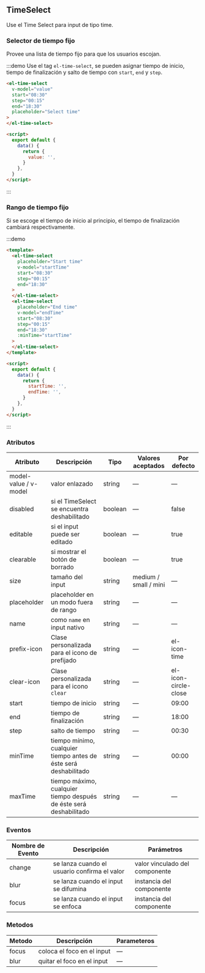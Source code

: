 ## TimeSelect

Use el Time Select para input de tipo time.

### Selector de tiempo fijo

Provee una lista de tiempo fijo para que los usuarios escojan.

:::demo Use el tag `el-time-select`, se pueden asignar tiempo de inicio, tiempo de finalización y salto de tiempo con `start`, `end` y `step`.

```html
<el-time-select
  v-model="value"
  start="08:30"
  step="00:15"
  end="18:30"
  placeholder="Select time"
>
</el-time-select>

<script>
  export default {
    data() {
      return {
        value: '',
      }
    },
  }
</script>
```

:::

### Rango de tiempo fijo

Si se escoge el tiempo de inicio al principio, el tiempo de finalización cambiará respectivamente.

:::demo

```html
<template>
  <el-time-select
    placeholder="Start time"
    v-model="startTime"
    start="08:30"
    step="00:15"
    end="18:30"
  >
  </el-time-select>
  <el-time-select
    placeholder="End time"
    v-model="endTime"
    start="08:30"
    step="00:15"
    end="18:30"
    :minTime="startTime"
  >
  </el-time-select>
</template>

<script>
  export default {
    data() {
      return {
        startTime: '',
        endTime: '',
      }
    },
  }
</script>
```

:::

### Atributos

| Atributo              | Descripción                                                        | Tipo    | Valores aceptados     | Por defecto          |
| --------------------- | ------------------------------------------------------------------ | ------- | --------------------- | -------------------- |
| model-value / v-model | valor enlazado                                                     | string  | —                     | —                    |
| disabled              | si el TimeSelect se encuentra deshabilitado                        | boolean | —                     | false                |
| editable              | si el input puede ser editado                                      | boolean | —                     | true                 |
| clearable             | si mostrar el botón de borrado                                     | boolean | —                     | true                 |
| size                  | tamaño del input                                                   | string  | medium / small / mini | —                    |
| placeholder           | placeholder en un modo fuera de rango                              | string  | —                     | —                    |
| name                  | como `name` en input nativo                                        | string  | —                     | —                    |
| prefix-icon           | Clase personalizada para el icono de prefijado                     | string  | —                     | el-icon-time         |
| clear-icon            | Clase personalizada para el icono `clear`                          | string  | —                     | el-icon-circle-close |
| start                 | tiempo de inicio                                                   | string  | —                     | 09:00                |
| end                   | tiempo de finalización                                             | string  | —                     | 18:00                |
| step                  | salto de tiempo                                                    | string  | —                     | 00:30                |
| minTime               | tiempo mínimo, cualquier tiempo antes de éste será deshabilitado   | string  | —                     | 00:00                |
| maxTime               | tiempo máximo, cualquier tiempo después de éste será deshabilitado | string  | —                     | —                    |

### Eventos

| Nombre de Evento | Descripción                                  | Parámetros                     |
| ---------------- | -------------------------------------------- | ------------------------------ |
| change           | se lanza cuando el usuario confirma el valor | valor vinculado del componente |
| blur             | se lanza cuando el input se difumina         | instancia del componente       |
| focus            | se lanza cuando el input se enfoca           | instancia del componente       |

### Metodos

| Metodo | Descripción                | Parameteros |
| ------ | -------------------------- | ----------- |
| focus  | coloca el foco en el input | —           |
| blur   | quitar el foco en el input | —           |
